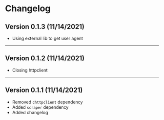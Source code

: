 # Changelog

## Version 0.1.3 (11/14/2021)

- Using external lib to get user agent

---

## Version 0.1.2 (11/14/2021)

- Closing httpclient

---

## Version 0.1.1 (11/14/2021)

- Removed `chttpclient` dependency
- Added `scraper` dependency
- Added changelog
